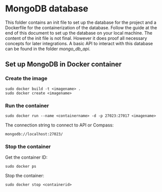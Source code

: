 # MongoDB database
This folder contains an init file to set up the database for the project and a Dockerfile for the containerization of the database.
Follow the guide at the end of this document to set up the database on your local machine.
The content of the init file is not final. However it does proof all necessary concepts for later integrations.
A basic API to interact with this database can be found in the folder *mongo_db_api*.
## Set up MongoDB in Docker container
### Create the image
```
sudo docker build -t <imagename> .
sudo docker create <imagename>
```
### Run the container
```
sudo docker run --name <containername> -d -p 27023:27017 <imagename>
```
The connection string to connect to API or Compass:
```
mongodb://localhost:27023/
```
### Stop the container
Get the container ID:
```
sudo docker ps
```
Stop the container:
```
sudo docker stop <containerid>
```
